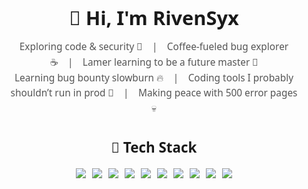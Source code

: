 <div align="center" style="font-family: 'Segoe UI', sans-serif; line-height: 1.6; padding: 20px;">

  <h1 style="font-size: 2.2em; margin-bottom: 10px;">👋 Hi, I'm <strong>RivenSyx</strong></h1>

  <p style="max-width: 700px; margin: 0 auto; font-size: 1.1em; color: #555;">
    Exploring code & security 🔐 | Coffee-fueled bug explorer ☕ | Lamer learning to be a future master 🐛<br>
    Learning bug bounty slowburn 🔥 | Coding tools I probably shouldn’t run in prod 🧪 | Making peace with 500 error pages 💀
  </p>

  <h2 style="font-size: 1.6em; margin-bottom: 15px;">🧰 Tech Stack</h2>

  <div style="display: flex; flex-wrap: wrap; justify-content: center; gap: 10px;">
    <img src="https://img.shields.io/badge/-HTML5-E34F26?logo=html5&logoColor=white">
    <img src="https://img.shields.io/badge/-PHP-777BB4?logo=php&logoColor=white">
    <img src="https://img.shields.io/badge/-Linux-FCC624?logo=linux&logoColor=black">
    <img src="https://img.shields.io/badge/-Bash-4EAA25?logo=gnu-bash&logoColor=white">
    <img src="https://img.shields.io/badge/-Python-3776AB?logo=python&logoColor=white">
    <img src="https://img.shields.io/badge/-JavaScript-F7DF1E?logo=javascript&logoColor=black">
    <img src="https://img.shields.io/badge/-Bootstrap-7952B3?logo=bootstrap&logoColor=white">
    <img src="https://img.shields.io/badge/-Laravel-FF2D20?logo=laravel&logoColor=white">
    <img src="https://img.shields.io/badge/-CodeIgniter-E44D26?logo=codeigniter&logoColor=white">
    <img src="https://img.shields.io/badge/-Tailwind_CSS-38B2AC?logo=tailwind-css&logoColor=white">
  </div>

</div>
